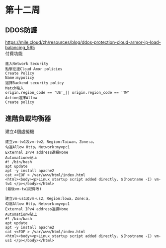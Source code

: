 # 第十二周
## DDOS防護
https://mile.cloud/zh/resources/blog/ddos-protection-cloud-armor-ip-load-balancing_565
<br>付費功能
````
進入Network Security
點擊左邊Cloud Amor policies
Create Policy
Name:mypolicy
選擇Backend security policy
Match輸入
origin.region_code == 'US'_|| origin.region_code == 'TW'
Action選擇Allow
Create policy
````
## 進階負載均衡器
建立4個虛擬機
````
建立vm-tw1及vm-tw2，Region:Taiwan，Zone:a，
勾選Allow Http，Network:myvpc1
External IPv4 address選擇None
Automationw貼上
#! /bin/bash
apt update
apt -y install apache2
cat <<EOF > /var/www/html/index.html
<html><body><p>Linux startup script added directly. $(hostname -I) vm-tw1 </p></body></html>
(最後vm-tw1記得改)

````

````
建立vm-us1及vm-us2，Region:lowa，Zone:a，
勾選Allow Http，Network:myvpc1
External IPv4 address選擇None
Automationw貼上
#! /bin/bash
apt update
apt -y install apache2
cat <<EOF > /var/www/html/index.html
<html><body><p>Linux startup script added directly. $(hostname -I) vm-us1 </p></body></html>
````
